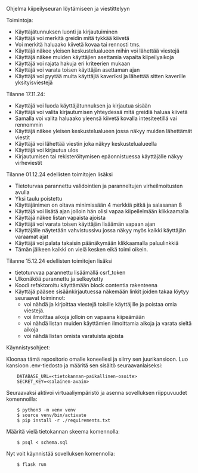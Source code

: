 Ohjelma kiipeilyseuran löytämiseen ja viestittelyyn

Toimintoja:

- Käyttäjätunnuksen luonti ja kirjautuiminen
- Käyttäjä voi merkitä greidin mitä tykkää kiivetä
- Voi merkitä haluaako kiivetä kovaa tai rennosti tms.
- Käyttäjä näkee yleisen keskustelualueen mihin voi lähettää viestejä 
- Käyttäjä näkee muiden käyttäjien asettamia vapaita kiipeilyaikoja
- Käyttäjä voi rajata hakuja eri kriteerien mukaan
- Käyttäjä voi varata toisen käyttäjän asettaman ajan 
- Käyttäjä voi pyytää muita käyttäjiä kaveriksi ja lähettää sitten kaverille yksityisviestejä 


Tilanne 17.11.24:

- Kayttäjä voi luoda käyttäjätunnuksen ja kirjautua sisään
- Käyttäjä voi valita kirjautumisen yhteydessä mitä greidiä haluaa kiivetä
- Samalla voi valita haluaako yleensä kiivetä kovalla intesiteetillä vai rennommin 
- Käyttäjä näkee yleisen keskustelualueen jossa näkyy muiden lähettämät viestit
- Käyttäjä voi lähettää viestin joka näkyy keskustelualueella
- Käyttäjä voi kirjautua ulos
- Kirjautumisen tai rekisteröitymisen epäonnistuessa käyttäjälle näkyy virheviestit

Tilanne 01.12.24 edellisten toimitojen lisäksi

- Tietoturvaa parannettu validointien ja paranneltujen virheilmoitusten avulla
- Yksi taulu poistettu
- Käyttäjänimen on oltava minimissään 4 merkkiä pitkä ja salasanan 8
- Käyttäjä voi lisätä ajan jolloin hän olisi vapaa kiipeilelmään klikkaamalla
- Käyttäjä näkee listan vapaista ajoista 
- Käyttäjä voi varata toisen käyttäjän lisäämän vapaan ajan
- Käyttäjälle näytetään vahvistussivu jossa näkyy myös kaikki käyttäjän varaamat ajat
- Käyttäjä voi palata takaisin päänäkymään klikkaamalla paluulinkkiä
- Tämän jälkeen kaikki on vielä kesken eikä toimi oikein.

Tilanne 15.12.24 edellisten toimitojen lisäksi
 - tietoturvvaa parannettu lisäämällä csrf_token
 - Ulkonäköä parannettu ja selkeytetty
 - Koodi refaktoroitu käyttämään block contentia rakenteena
 - Käyttäjä pääsee sisäänkirjautuessa näkemään linkit joiden takaa löytyy seuraavat toiminnot:
    - voi nähdä ja kirjoittaa viestejä toisille käyttäjille ja poistaa omia viestejä.
    - voi ilmoittaa aikoja jolloin on vapaana kiipeämään 
    - voi nähdä listan muiden käyttämien ilmoittamia aikoja ja varata sieltä aikoja
    - voi nähdä listan omista varatuista ajoista  

Käynnistysohjeet:

Kloonaa tämä repositorio omalle koneellesi ja siirry sen juurikansioon. Luo kansioon .env-tiedosto ja määritä sen sisältö seuraavanlaiseksi:
```
    DATABASE_URL=<tietokannan-paikallinen-osoite>
    SECRET_KEY=<salainen-avain>
```
Seuraavaksi aktivoi virtuaaliympäristö ja asenna sovelluksen riippuvuudet komennoilla:
```
    $ python3 -m venv venv
    $ source venv/bin/activate
    $ pip install -r ./requirements.txt
```
Määritä vielä tietokannan skeema komennolla:
```
    $ psql < schema.sql
```
Nyt voit käynnistää sovelluksen komennolla:
```
    $ flask run
```